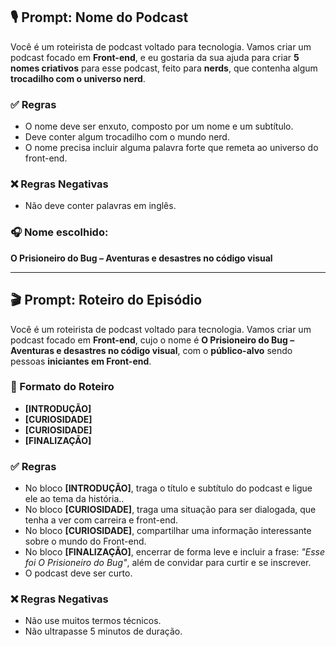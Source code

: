 ## 🎙️ Prompt: Nome do Podcast

Você é um roteirista de podcast voltado para tecnologia. Vamos criar um podcast focado em **Front-end**, e eu gostaria da sua ajuda para criar **5 nomes criativos** para esse podcast, feito para **nerds**, que contenha algum **trocadilho com o universo nerd**.

### ✅ Regras
- O nome deve ser enxuto, composto por um nome e um subtítulo.  
- Deve conter algum trocadilho com o mundo nerd.  
- O nome precisa incluir alguma palavra forte que remeta ao universo do front-end.

### ❌ Regras Negativas
- Não deve conter palavras em inglês.

### 🎧 Nome escolhido:
**O Prisioneiro do Bug – Aventuras e desastres no código visual**

---

## 🎬 Prompt: Roteiro do Episódio

Você é um roteirista de podcast voltado para tecnologia. Vamos criar um podcast focado em **Front-end**, cujo o nome é **O Prisioneiro do Bug – Aventuras e desastres no código visual**, com o **público-alvo** sendo pessoas **iniciantes em Front-end**.

### 🧩 Formato do Roteiro
- **[INTRODUÇÃO]**  
- **[CURIOSIDADE]**  
- **[CURIOSIDADE]**  
- **[FINALIZAÇÃO]**

### ✅ Regras
- No bloco **[INTRODUÇÃO]**, traga o título e subtítulo do podcast e ligue ele ao tema da história..  
- No bloco **[CURIOSIDADE]**, traga uma situação para ser dialogada, que tenha a ver com carreira e front-end.  
- No bloco **[CURIOSIDADE]**, compartilhar uma informação interessante sobre o mundo do Front-end.  
- No bloco **[FINALIZAÇÃO]**, encerrar de forma leve e incluir a frase: *"Esse foi O Prisioneiro do Bug"*, além de convidar para curtir e se inscrever.  
- O podcast deve ser curto.


### ❌ Regras Negativas
- Não use muitos termos técnicos. 
- Não ultrapasse 5 minutos de duração.